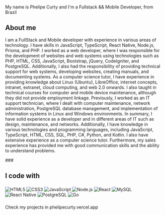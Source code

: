 ###

<p align="left">My name is Phelipe Curty and I'm a Fullstack && Mobile Developer, from Brazil</p>

###

<h2 align="left">About me</h2>

<p align="left">I am a FullStack and Mobile developer with experience in various areas of technology. I have skills in JavaScript, TypeScript, React Native, Node.js, Prisma, and PHP. I worked as a web developer, where I was responsible for the development of websites and web systems using technologies such as PHP, HTML, CSS, JavaScript, Bootstrap, jQuery, CodeIgniter, and PostgreSQL. Additionally, I also had the responsibility of providing technical support for web systems, developing websites, creating manuals, and documenting systems. As a computer science tutor, I have experience in providing knowledge about Linux (Ubuntu), LibreOffice, internet concepts, intranet, extranet, cloud computing, and web 2.0 onwards. I also taught in technical courses for computer and mobile device maintenance, although they did not provide employment linkage. Previously, I worked as an IT support technician, where I dealt with computer maintenance, network administration, PostgreSQL database management, and implementation of information systems in Linux and Windows environments. In summary, I have solid experience as a developer and in different areas of IT such as design, maintenance, and networks. Additionally, I have knowledge in various technologies and programming languages, including JavaScript, TypeScript, HTML, CSS, SQL, PHP, C#, Python, and Kotlin. I also have extensive experience as a computer science tutor. Furthermore, my sales experience has provided me with good communication skills and the ability to understand problems.</p>
###

###

<h2 align="left">I code with</h2>

###

![HTML5](https://img.shields.io/badge/-HTML5-E34F26?logo=html5&logoColor=white&style=flat-square)
![CSS3](https://img.shields.io/badge/-CSS3-1572B6?logo=css3&logoColor=white&style=flat-square)
![JavaScript](https://img.shields.io/badge/-JavaScript-F7DF1E?logo=javascript&logoColor=black&style=flat-square)
![Node.js](https://img.shields.io/badge/-Node.js-339933?logo=node.js&logoColor=white&style=flat-square)
![React](https://img.shields.io/badge/-React-61DAFB?logo=react&logoColor=black&style=flat-square)
![MySQL](https://img.shields.io/badge/-MySQL-4479A1?logo=mysql&logoColor=white&style=flat-square)
![React Native](https://img.shields.io/badge/-React%20Native-61DAFB?logo=react&logoColor=black&style=flat-square)
![PostgreSQL](https://img.shields.io/badge/-PostgreSQL-336791?logo=postgresql&logoColor=white&style=flat-square)
![Go](https://img.shields.io/badge/-Go-00ADD8?logo=go&logoColor=white&style=flat-square)

###

<p align="left">Check my projects in <a href"phelipecurty.vercel.app"> phelipecurty.vercel.app </a> </p>



